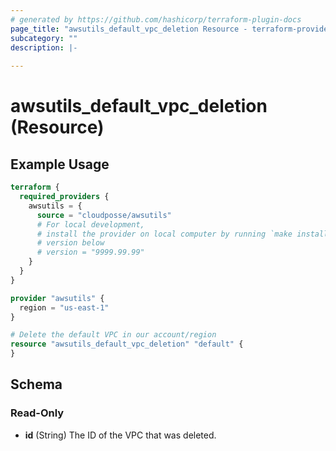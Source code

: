 ```yaml
---
# generated by https://github.com/hashicorp/terraform-plugin-docs
page_title: "awsutils_default_vpc_deletion Resource - terraform-provider-aws-utils"
subcategory: ""
description: |-
  
---
```


# awsutils_default_vpc_deletion (Resource)



## Example Usage

```terraform
terraform {
  required_providers {
    awsutils = {
      source = "cloudposse/awsutils"
      # For local development,
      # install the provider on local computer by running `make install` from the root of the repo, and uncomment the 
      # version below
      # version = "9999.99.99"
    }
  }
}

provider "awsutils" {
  region = "us-east-1"
}

# Delete the default VPC in our account/region
resource "awsutils_default_vpc_deletion" "default" {
}
```

<!-- schema generated by tfplugindocs -->
## Schema

### Read-Only

- **id** (String) The ID of the VPC that was deleted.


